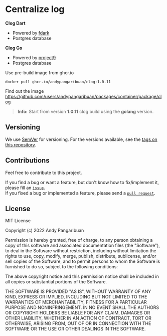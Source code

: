 # Centralize log

**Clog Dart**

* Powered by [fdark](https://github.com/andypangaribuan/fdark)
* Postgres database

**Clog Go**

* Powered by [project9](https://github.com/andypangaribuan/project9)
* Postgres database


Use pre-build image from ghcr.io

```text
docker pull ghcr.io/andypangaribuan/clog:1.0.11
```

Find out the image
https://github.com/users/andypangaribuan/packages/container/package/clog

> **Info:** Start from version **1.0.11** clog build using the **golang** version.

## Versioning

We use [SemVer](http://semver.org/) for versioning. For the versions available, see the [tags on this repository](https://gitlab.com/treasuryid/service/connect/-/tags).

## Contributions

Feel free to contribute to this project.

If you find a bug or want a feature, but don't know how to fix/implement it, please fill an [`issue`](https://github.com/andypangaribuan/clog/issues).  
If you fixed a bug or implemented a feature, please send a [`pull request`](https://github.com/andypangaribuan/clog/pulls).

## License

MIT License

Copyright (c) 2022 Andy Pangaribuan

Permission is hereby granted, free of charge, to any person obtaining a copy
of this software and associated documentation files (the "Software"), to deal
in the Software without restriction, including without limitation the rights
to use, copy, modify, merge, publish, distribute, sublicense, and/or sell
copies of the Software, and to permit persons to whom the Software is
furnished to do so, subject to the following conditions:

The above copyright notice and this permission notice shall be included in all
copies or substantial portions of the Software.

THE SOFTWARE IS PROVIDED "AS IS", WITHOUT WARRANTY OF ANY KIND, EXPRESS OR
IMPLIED, INCLUDING BUT NOT LIMITED TO THE WARRANTIES OF MERCHANTABILITY,
FITNESS FOR A PARTICULAR PURPOSE AND NONINFRINGEMENT. IN NO EVENT SHALL THE
AUTHORS OR COPYRIGHT HOLDERS BE LIABLE FOR ANY CLAIM, DAMAGES OR OTHER
LIABILITY, WHETHER IN AN ACTION OF CONTRACT, TORT OR OTHERWISE, ARISING FROM,
OUT OF OR IN CONNECTION WITH THE SOFTWARE OR THE USE OR OTHER DEALINGS IN THE
SOFTWARE.